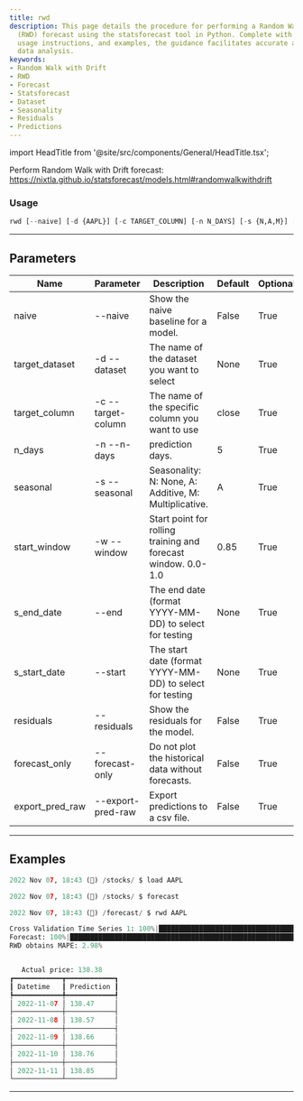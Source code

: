 ```yaml
---
title: rwd
description: This page details the procedure for performing a Random Walk with Drift
  (RWD) forecast using the statsforecast tool in Python. Complete with parameter listings,
  usage instructions, and examples, the guidance facilitates accurate and efficient
  data analysis.
keywords:
- Random Walk with Drift
- RWD
- Forecast
- Statsforecast
- Dataset
- Seasonality
- Residuals
- Predictions
---
```


import HeadTitle from '@site/src/components/General/HeadTitle.tsx';

<HeadTitle title="forecast /rwd - Reference | OpenBB Terminal Docs" />

Perform Random Walk with Drift forecast: https://nixtla.github.io/statsforecast/models.html#randomwalkwithdrift

### Usage

```python wordwrap
rwd [--naive] [-d {AAPL}] [-c TARGET_COLUMN] [-n N_DAYS] [-s {N,A,M}] [-w START_WINDOW] [--end S_END_DATE] [--start S_START_DATE] [--residuals] [--forecast-only] [--export-pred-raw]
```

---

## Parameters

| Name | Parameter | Description | Default | Optional | Choices |
| ---- | --------- | ----------- | ------- | -------- | ------- |
| naive | --naive | Show the naive baseline for a model. | False | True | None |
| target_dataset | -d  --dataset | The name of the dataset you want to select | None | True | AAPL |
| target_column | -c  --target-column | The name of the specific column you want to use | close | True | None |
| n_days | -n  --n-days | prediction days. | 5 | True | None |
| seasonal | -s  --seasonal | Seasonality: N: None, A: Additive, M: Multiplicative. | A | True | N, A, M |
| start_window | -w  --window | Start point for rolling training and forecast window. 0.0-1.0 | 0.85 | True | None |
| s_end_date | --end | The end date (format YYYY-MM-DD) to select for testing | None | True | None |
| s_start_date | --start | The start date (format YYYY-MM-DD) to select for testing | None | True | None |
| residuals | --residuals | Show the residuals for the model. | False | True | None |
| forecast_only | --forecast-only | Do not plot the historical data without forecasts. | False | True | None |
| export_pred_raw | --export-pred-raw | Export predictions to a csv file. | False | True | None |


---

## Examples

```python
2022 Nov 07, 18:43 (🦋) /stocks/ $ load AAPL

2022 Nov 07, 18:43 (🦋) /stocks/ $ forecast

2022 Nov 07, 18:43 (🦋) /forecast/ $ rwd AAPL

Cross Validation Time Series 1: 100%|█████████████████████████████████████████████████████████████████████████████████████████████████████████████████████████████████████| 115/115 [00:0200:00, 49.97it/s]
Forecast: 100%|████████████████████████████████████████████████████████████████████████████████████████████████████████████████████████████████████████████████████████████| 1/1 [00:0000:00, 15887.52it/s]
RWD obtains MAPE: 2.98% 


   Actual price: 138.38    
┏━━━━━━━━━━━━┳━━━━━━━━━━━━┓
┃ Datetime   ┃ Prediction ┃
┡━━━━━━━━━━━━╇━━━━━━━━━━━━┩
│ 2022-11-07 │ 138.47     │
├────────────┼────────────┤
│ 2022-11-08 │ 138.57     │
├────────────┼────────────┤
│ 2022-11-09 │ 138.66     │
├────────────┼────────────┤
│ 2022-11-10 │ 138.76     │
├────────────┼────────────┤
│ 2022-11-11 │ 138.85     │
└────────────┴────────────┘
```
---
